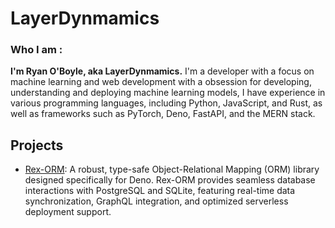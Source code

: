 # LayerDynmamics


### Who I am : 

**I'm Ryan O'Boyle, aka LayerDynmamics.** I'm a developer with a focus on machine learning and web development with a obsession for developing, understanding and deploying machine learning models, I have experience in various programming languages, including Python, JavaScript, and Rust, as well as frameworks such as PyTorch, Deno, FastAPI, and the MERN stack.

## Projects

- [Rex-ORM](https://github.com/LayerDynamics/rex-orm): A robust, type-safe Object-Relational Mapping (ORM) library designed specifically for Deno. Rex-ORM provides seamless database interactions with PostgreSQL and SQLite, featuring real-time data synchronization, GraphQL integration, and optimized serverless deployment support.